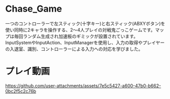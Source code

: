 # Chase_Game
一つのコントローラーで左スティック(十字キー)と右スティック(ABXYボタン)を使い同時に2キャラを操作する、2～4人プレイの対戦鬼ごっこゲームです。マップは毎回ランダム生成され加速板のギミックが設置されています。  
InputSystemやInputAction、InputManagerを使用し、入力の取得やプレイヤーの入退室、識別、コントローラーによる入力への対応を学びました。

# プレイ動画


https://github.com/user-attachments/assets/7e5c5427-a600-47b0-b662-0bc2f5c2c76b

